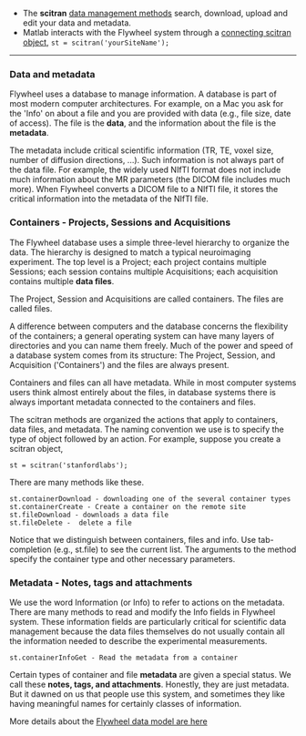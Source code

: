 * The **scitran** [data management methods](data-management) search, download, upload and edit your data and metadata.
* Matlab interacts with the Flywheel system through a [connecting scitran object](Connection-and-Authentication), ```st = scitran('yourSiteName');```

***

### Data and metadata
Flywheel uses a database to manage information.  A database is part of most modern computer architectures. For example, on a Mac you ask for the 'Info' on about a file and you are provided with data (e.g., file size, date of access). The file is the **data**, and the information about the file is the **metadata**. 

The metadata include critical scientific information (TR, TE, voxel size, number of diffusion directions, ...). Such information is not always part of the data file.  For example, the widely used NIfTI format does not include much information about the MR parameters (the DICOM file includes much more). When Flywheel converts a DICOM file to a NIfTI file, it stores the critical information into the metadata of the NIfTI file.  

### Containers - Projects, Sessions and Acquisitions
The Flywheel database uses a simple three-level hierarchy to organize the data.  The hierarchy is designed to match a typical neuroimaging experiment. The top level is a Project; each project contains multiple Sessions; each session contains multiple Acquisitions; each acquisition contains multiple **data files**.  

The Project, Session and Acquisitions are called containers.  The files are called files.

A difference between computers and the database concerns the flexibility of the containers; a general operating system can have many layers of directories and you can name them freely.  Much of the power and speed of a database system comes from its structure:  The Project, Session, and Acquisition ('Containers') and the files are always present.

Containers and files can all have metadata.  While in most computer systems users think almost entirely about the files, in database systems there is always important metadata connected to the containers and files. 

The scitran methods are organized the actions that apply to containers, data files, and metadata. The naming convention we use is to specify the type of object followed by an action.  For example, suppose you create a scitran object, 

    st = scitran('stanfordlabs');

There are many methods like these.
```
st.containerDownload - downloading one of the several container types
st.containerCreate - Create a container on the remote site
st.fileDownload - downloads a data file
st.fileDelete -  delete a file
```
Notice that we distinguish between containers, files and info.  Use tab-completion (e.g., st.file<Tab>) to see the current list. The arguments to the method specify the container type and other necessary parameters. 

### Metadata - Notes, tags and attachments

We use the word Information (or Info) to refer to actions on the metadata. There are many methods to read and modify the Info fields in Flywheel system.  These information fields are particularly critical for scientific data management because the data files themselves do not usually contain all the information needed to describe the experimental measurements.

    st.containerInfoGet - Read the metadata from a container

Certain types of container and file **metadata** are given a special status.  We call these **notes, tags, and attachments**.  Honestly, they are just metadata.  But it dawned on us that people use this system, and sometimes they like having meaningful names for certainly classes of information. 

More details about the [Flywheel data model are here](Flywheel-data-model)
